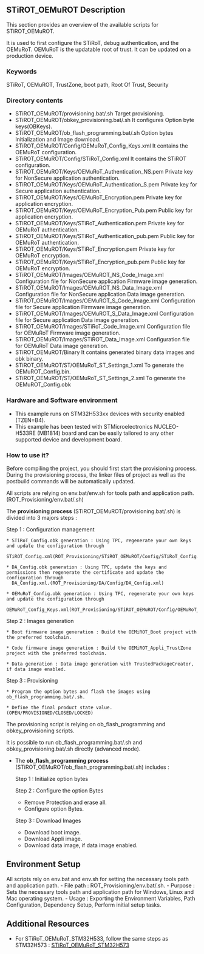 ## <b>STiROT_OEMuROT Description</b>

This section provides an overview of the available scripts for STiROT_OEMuROT.

It is used to first configure the STiRoT, debug authentication, and the OEMuRoT.
OEMuRoT is the updatable root of trust. It can be updated on a production device.


### <b>Keywords</b>

STiRoT, OEMuROT, TrustZone, boot path, Root Of Trust, Security


### <b>Directory contents</b>

- STiROT_OEMuROT/provisioning.bat/.sh                   Target provisioning.
- STiROT_OEMuROT/obkey_provisioning.bat/.sh             It configures Option byte keys(OBKeys).
- STiROT_OEMuROT/ob_flash_programming.bat/.sh           Option bytes Initialization and Image download.
- STiROT_OEMuROT/Config/OEMuRoT_Config_Keys.xml         It contains the OEMuRoT configuration.
- STiROT_OEMuROT/Config/STiRoT_Config.xml               It contains the STiROT configuration.
- STiROT_OEMuROT/Keys/OEMuRoT_Authentication_NS.pem     Private key for NonSecure application authentication.
- STiROT_OEMuROT/Keys/OEMuRoT_Authentication_S.pem      Private key for Secure application authentication.
- STiROT_OEMuROT/Keys/OEMuRoT_Encryption.pem            Private key for application encryption.
- STiROT_OEMuROT/Keys/OEMuRoT_Encryption_Pub.pem        Public key for application encryption.
- STiROT_OEMuROT/Keys/STiRoT_Authentication.pem         Private key for OEMuRoT authentication.
- STiROT_OEMuROT/Keys/STiRoT_Authentication_pub.pem     Public key for OEMuRoT authentication.
- STiROT_OEMuROT/Keys/STiRoT_Encryption.pem             Private key for OEMuRoT encryption.
- STiROT_OEMuROT/Keys/STiRoT_Encryption_pub.pem         Public key for OEMuRoT encryption.
- STiROT_OEMuROT/Images/OEMuROT_NS_Code_Image.xml       Configuration file for NonSecure application Firmware image generation.
- STiROT_OEMuROT/Images/OEMuROT_NS_Data_Image.xml       Configuration file for NonSecure application Data image generation.
- STiROT_OEMuROT/Images/OEMuROT_S_Code_Image.xml        Configuration file for Secure application Firmware image generation.
- STiROT_OEMuROT/Images/OEMuROT_S_Data_Image.xml        Configuration file for Secure application Data image generation.
- STiROT_OEMuROT/Images/STiRoT_Code_Image.xml           Configuration file for OEMuRoT Firmware image generation.
- STiROT_OEMuROT/Images/STiROT_Data_Image.xml           Configuration file for OEMuRoT Data image generation.
- STiROT_OEMuROT/Binary                                 It contains generated binary data images and obk binary.
- STiROT_OEMuROT/ST/OEMuRoT_ST_Settings_1.xml           To generate the OEMuROT_Config.bin.
- STiROT_OEMuROT/ST/OEMuRoT_ST_Settings_2.xml           To generate the OEMuROT_Config.obk


### <b>Hardware and Software environment</b>

- This example runs on STM32H533xx devices with security enabled (TZEN=B4).
- This example has been tested with STMicroelectronics NUCLEO-H533RE (MB1814)
  board and can be easily tailored to any other supported device and development board.


### <b>How to use it?</b>

Before compiling the project, you should first start the provisioning process. During the provisioning process, the linker files
of project as well as the postbuild commands will be automatically updated.

All scripts are relying on env.bat/env.sh for tools path and application path. (ROT_Provisioning/env.bat/.sh)

The **provisioning process** (STiROT_OEMuROT/provisioning.bat/.sh) is divided into 3 majors steps :

  Step 1 : Configuration management

    * STiRoT_Config.obk generation : Using TPC, regenerate your own keys and update the configuration through
      STiROT_Config.xml(ROT_Provisioning/STiROT_OEMuROT/Config/STiRoT_Config.xml)

    * DA_Config.obk generation : Using TPC, update the keys and permissions then regenerate the certificate and update the configuration through
      DA_Config.xml.(ROT_Provisioning/DA/Config/DA_Config.xml)

    * OEMuRoT_Config.obk generation : Using TPC, regenerate your own keys and update the configuration through
      OEMuRoT_Config_Keys.xml(ROT_Provisioning/STiROT_OEMuROT/Config/OEMuRoT_Config_Keys.xml)

  Step 2 : Images generation

    * Boot firmware image generation : Build the OEMiROT_Boot project with the preferred toolchain.

    * Code firmware image generation : Build the OEMiROT_Appli_TrustZone project with the preferred toolchain.

    * Data generation : Data image generation with TrustedPackageCreator, if data image enabled.

  Step 3 : Provisioning

    * Program the option bytes and flash the images using ob_flash_programming.bat/.sh.

    * Define the final product state value. (OPEN/PROVISIONED/CLOSED/LOCKED)

The provisioning script is relying on ob_flash_programming and obkey_provisioning scripts.

It is possible to run ob_flash_programming.bat/.sh and obkey_provisioning.bat/.sh directly (advanced mode).

- The **ob_flash_programming process** (STiROT_OEMuROT/ob_flash_programming.bat/.sh) includes :

  Step 1 : Initialize option bytes

  Step 2 : Configure the option Bytes

    * Remove Protection and erase all.
    * Configure option Bytes.

  Step 3 : Download Images

    * Download boot image.
    * Download Appli image.
    * Download data image, if data image enabled.


## Environment Setup

  All scripts rely on env.bat and env.sh for setting the necessary tools path and application path.
    - File path : ROT_Provisioning/env.bat/.sh.
    - Purpose : Sets the necessary tools path and application path for Windows, Linux and Mac operating system.
    - Usage : Exporting the Environment Variables, Path Configuration, Dependency Setup, Perform initial setup tasks.


## Additional Resources

  * For STiRoT_OEMuRoT_STM32H533, follow the same steps as STM32H573 :
    [STiRoT_OEMuRoT_STM32H573](https://wiki.st.com/stm32mcu/wiki/Security:How_to_start_with_STiRoT_OEMuRoT_on_STM32H573)
